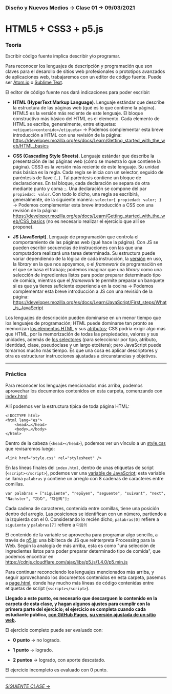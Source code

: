 ### Diseño y Nuevos Medios → Clase 01 → 09/03/2021

# HTML5 + CSS3 + p5.js

### Teoría

Escribir código fuente implica describir y/o programar. 

Para reconocer los lenguajes de descripción y programación que son claves para el desarollo de sitios web profesionales o prototipos avanzados de aplicaciones web, trabajaremos con un editor de código fuente. Puede ser [Atom.io](https://atom.io/) o [Sublime Text](https://www.sublimetext.com/).

El editor de código fuente nos dará indicaciones para poder escribir:

- **HTML (HyperText Markup Language)**. Lenguaje estándar que describe la estructura de las páginas web (qué es lo que contiene la página). HTML5 es la versión más reciente de este lenguaje. El bloque constructivo más básico del HTML es el elemento. Cada elemento de HTML se escribe, generalmente, entre etiquetas: `<etiqueta>contenido</etiqueta>` → Podemos complementar esta breve introducción a HTML con una revisión de la página: https://developer.mozilla.org/es/docs/Learn/Getting_started_with_the_web/HTML_basics

- **CSS (Cascading Style Sheets)**. Lenguaje estándar que describe la presentación de las páginas web (cómo se muestra lo que contiene la página). CSS3 es la versión más reciente de este lenguaje. Su unidad más básica es la regla. Cada regla se inicia con un selector, seguido de paréntesis de llave `{…}`. Tal paréntesis contiene un bloque de declaraciones. En tal bloque, cada declaración se separa de otra mediante punto y coma `;`. Una declaración se compone del par `propiedad: valor`. Con todo lo dicho, una regla se escribirá, generalmente, de la siguiente manera: `selector{ propiedad: valor; }`  →  Podemos complementar esta breve introducción a CSS con una revisión de la página: https://developer.mozilla.org/es/docs/Learn/Getting_started_with_the_web/CSS_basics (no es necesario realizar el ejercicio que allí se propone).

- **JS (JavaScript)**. Lenguaje de programación que controla el comportamiento de las páginas web (qué hace la página). Con JS se pueden escribir secuencias de instrucciones con las que una computadora realizará una tarea determinada. Su estructura puede variar dependiendo de la lógica de cada instrucción, la [versión](https://www.w3schools.com/js/js_versions.asp) en uso, la *library* en la que nos apoyemos, o el *framework* de programación en el que se basa el trabajo; podemos imaginar que una *library* como una selección de ingredientes listos para poder preparar determinado tipo de comida, mientras que el *framework* te permite preparar un banquete si es que ya tienes suficiente experiencia en la cocina → Podemos complementar esta breve introducción a JS con una revisión de la página: https://developer.mozilla.org/es/docs/Learn/JavaScript/First_steps/What_is_JavaScript

Los lenguajes de descripción pueden dominarse en un menor tiempo que los lenguajes de programación; HTML puede dominarse tan pronto se memorizan [los elementos HTML](https://developer.mozilla.org/es/docs/Web/HTML/Element) y sus [atributos](https://developer.mozilla.org/es/docs/Web/HTML/Attributes); CSS podría exigir algo más que HTML, por la memorización de todas las propiedades, valores y sus unidades, además de [los selectores](https://developer.mozilla.org/es/docs/Web/CSS/CSS_Selectors) (para seleccionar por tipo, atributo, identidad, clase, pseudoclase y un largo etcétera); pero JavaScript puede tomarnos mucho más tiempo. Es que una cosa es aplicar descriptores y otra es estructurar instrucciones ajustadas a circunstancias y objetivos. 

- - - - - - - - - - - - - - 

### Práctica

Para reconocer los lenguajes mencionados más arriba, podemos aprovechar los documentos contenidos en esta carpeta, comenzando con [index.html](https://github.com/profesorfaco/dno037-2022/blob/main/clase-01/index.html):

Allí podemos ver la estructura típica de toda página HTML: 

```
<!DOCTYPE html>
<html lang="es">
    <head>…</head>
    <body>…</body>
</html>
```

Dentro de la cabeza (`<head></head>`), podemos ver un vínculo a un [style.css](https://github.com/profesorfaco/dno037-2022/blob/main/clase-01/style.css) que revisaremos luego:

```
<link href="style.css" rel="stylesheet" />
```

En las líneas finales del `index.html`, dentro de unas etiquetas de script (`<script></script>`), podemos ver una [variable de JavaScript](https://developer.mozilla.org/es/docs/Learn/JavaScript/First_steps/Variables#%C2%BFqu%C3%A9_es_una_variable); esta variable se llama `palabras` y contiene un arreglo con 8 cadenas de caracteres entre comillas. 

```
var palabras = ["siguiente", "repüyen", "seguente", "suivant", "next", "Nächster", "次の", "다음의"];
```

Cada cadena de caracteres, contenida entre comillas, tiene una posición dentro del arreglo. Las posiciones se identifican con un número, partiendo a la izquierda con el 0. Considerando lo recién dicho, `palabras[0]` refiere a `siguiente` y `palabras[7]` refiere a `다음의` 

El contenido de la variable se aprovecha para programar algo sencillo, a través de [p5.js](https://p5js.org/es/get-started/): una bibliteca de JS que reinterpreta Processing para la Web. Según la analogía de más arriba, esta es como "una selección de ingredientes listos para poder preparar determinado tipo de comida", que podemos encontrar en https://cdnjs.cloudflare.com/ajax/libs/p5.js/1.4.0/p5.min.js

Para continuar reconociendo los lenguajes mencionados más arriba, y seguir aprovechando los documentos contenidos en esta carpeta, pasemos a [page.html](https://github.com/profesorfaco/dno037-2022/blob/main/clase-01/page.html), donde hay mucho más líneas de código contenidas entre etiquetas de script (`<script></script>`).

**Llegado a este punto, es necesario que descarguen lo contenido en la carpeta de esta clase, y hagan algunos ajustes para cumplir con la primera parte del ejercicio; el ejercicio se completa cuando cada estudiante publica, [con GitHub Pages](https://docs.github.com/es/free-pro-team@latest/github/working-with-github-pages/configuring-a-publishing-source-for-your-github-pages-site), [su versión ajustada de un sitio web](https://profesorfaco.github.io/dno037-2022/clase-01).**

El ejercicio completo puede ser evaluado con:

- **0 punto** → no logrado.

- **1 punto** → logrado.

- **2 puntos** → logrado, con aporte descatado.

El ejercicio incompleto es evaluado con 0 punto.

- - - - - - - 

###### [SIGUIENTE CLASE →](https://github.com/profesorfaco/dno037-2022/tree/main/clase-02)
